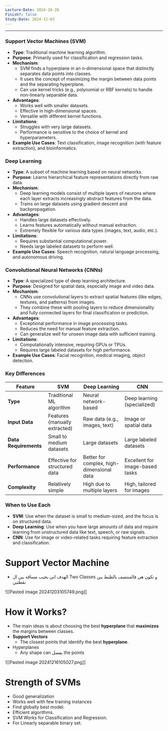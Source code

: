 ```yaml
---
Lecture-Date: 2024-10-28
Finish?: false
Study-Date: 2024-12-03
---
```

---


### Support Vector Machines (SVM)

- **Type**: Traditional machine learning algorithm.
- **Purpose**: Primarily used for classification and regression tasks.
- **Mechanism**:
    - SVM finds a hyperplane in an n-dimensional space that distinctly separates data points into classes.
    - It uses the concept of maximizing the margin between data points and the separating hyperplane.
    - Can use kernel tricks (e.g., polynomial or RBF kernels) to handle non-linearly separable data.
- **Advantages**:
    - Works well with smaller datasets.
    - Effective in high-dimensional spaces.
    - Versatile with different kernel functions.
- **Limitations**:
    - Struggles with very large datasets.
    - Performance is sensitive to the choice of kernel and hyperparameters.
- **Example Use Cases**: Text classification, image recognition (with feature extraction), and bioinformatics.
### Deep Learning

- **Type**: A subset of machine learning based on neural networks.
- **Purpose**: Learns hierarchical feature representations directly from raw data.
- **Mechanism**:
    - Deep learning models consist of multiple layers of neurons where each layer extracts increasingly abstract features from the data.
    - Trains on large datasets using gradient descent and backpropagation.
- **Advantages**:
    - Handles large datasets effectively.
    - Learns features automatically without manual extraction.
    - Extremely flexible for various data types (images, text, audio, etc.).
- **Limitations**:
    - Requires substantial computational power.
    - Needs large labeled datasets to perform well.
- **Example Use Cases**: Speech recognition, natural language processing, and autonomous driving.
### Convolutional Neural Networks (CNNs)

- **Type**: A specialized type of deep learning architecture.
- **Purpose**: Designed for spatial data, especially image and video data.
- **Mechanism**:
    - CNNs use convolutional layers to extract spatial features (like edges, textures, and patterns) from images.
    - They combine these with pooling layers to reduce dimensionality and fully connected layers for final classification or prediction.
- **Advantages**:
    - Exceptional performance in image processing tasks.
    - Reduces the need for manual feature extraction.
    - Can generalize well for unseen image data with sufficient training.
- **Limitations**:
    - Computationally intensive, requiring GPUs or TPUs.
    - Requires large labeled datasets for high performance.
- **Example Use Cases**: Facial recognition, medical imaging, object detection.

### Key Differences

|**Feature**|**SVM**|**Deep Learning**|**CNN**|
|---|---|---|---|
|**Type**|Traditional ML algorithm|Neural network-based|Deep learning (specialized)|
|**Input Data**|Features (manually extracted)|Raw data (e.g., images, text)|Image or spatial data|
|**Data Requirements**|Small to medium datasets|Large datasets|Large labeled datasets|
|**Performance**|Effective for structured data|Better for complex, high-dimensional data|Excellent for image-based tasks|
|**Complexity**|Relatively simple|High due to multiple layers|High, tailored for images|

### When to Use Each

- **SVM**: Use when the dataset is small to medium-sized, and the focus is on structured data.
- **Deep Learning**: Use when you have large amounts of data and require learning from unstructured data like text, speech, or raw signals.
- **CNN**: Use for image or video-related tasks requiring feature extraction and classification.


# Support Vector Machine 

- الهدف انى بجيب مساقة بين ال Two Classes  و تكون هي فالمنتصف بالظبط بين نقطتين

![[Pasted image 20241203105749.png]]


# How it Works? 
- The main ideas is about choosing the best **hyperplane** that **maximizes** the margins between classes.
- **Support Vectors**
	- The closest points that identify the best **hyperplane**.
- Hyperplanes
	- Any shape can يفصل the points 

![[Pasted image 20241216105027.png]]

# Strength of SVMs
- Good generalization 
- Works well with few training instances 
- Find globally best model.
- Efficient algorithms.
- SVM Works for Classification and Regression.
- For Linearly separable binary set.